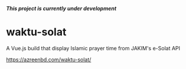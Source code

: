 **_This project is currently under development_**
# waktu-solat
A Vue.js build that display Islamic prayer time from JAKIM's e-Solat API

https://azreenbd.com/waktu-solat/
